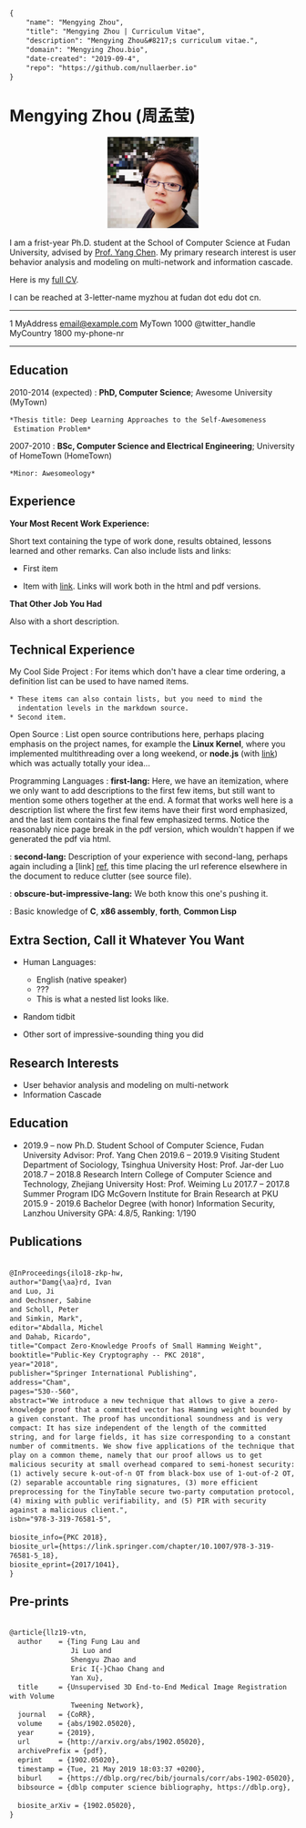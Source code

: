 ```bio-meta
{
    "name": "Mengying Zhou",
    "title": "Mengying Zhou | Curriculum Vitae",
    "description": "Mengying Zhou&#8217;s curriculum vitae.",
    "domain": "Mengying Zhou.bio",
    "date-created": "2019-09-4",
    "repo": "https://github.com/nullaerber.io"
}
```

# Mengying Zhou<span aria-hidden="true"> (</span><span lang="zh-CN">周孟莹</span><span aria-hidden="true">)</span>

<figure class="gl-page-background gl-float-right" style="text-align: center;"><img src="/myzhou/avatar.jpg" alt="A photo of me" width="160" height="160" style="max-width: 160px;" /></figure>

I am a frist-year Ph.D. student at the School of Computer Science at Fudan University, advised by [Prof. Yang Chen](https://chenyang03.wordpress.com). My primary research interest is user behavior analysis and modeling on multi-network and information cascade.

Here is my [full CV](https://nullaerber.github.io/myzhou/myzhou_cv.pdf).

I can be reached at <span id="_eml" class="gl-eml">3-letter-name myzhou at fudan dot edu dot cn</span>.

<!--[bio][protect]
<script type="application/javascript">
window.setTimeout(function ()
{
var tgt = document.getElementById('_eml');
tgt.innerHTML = '<a href="mailto:myzhou@fudan.edu.cn">myzhou@fudan.edu.cn</a>';
tgt.removeAttribute('class');
}, 600);
</script>
[bio]-->
-------------------     ----------------------------
1 MyAddress                        email@example.com
MyTown 1000                          @twitter_handle
MyCountry                           1800 my-phone-nr
-------------------     ----------------------------

Education
---------

2010-2014 (expected)
:   **PhD, Computer Science**; Awesome University (MyTown)

    *Thesis title: Deep Learning Approaches to the Self-Awesomeness
     Estimation Problem*

2007-2010
:   **BSc, Computer Science and Electrical Engineering**; University of
    HomeTown (HomeTown)

    *Minor: Awesomeology*

Experience
----------

**Your Most Recent Work Experience:**

Short text containing the type of work done, results obtained,
lessons learned and other remarks. Can also include lists and
links:

* First item

* Item with [link](http://www.example.com). Links will work both in
  the html and pdf versions.

**That Other Job You Had**

Also with a short description.

Technical Experience
--------------------

My Cool Side Project
:   For items which don't have a clear time ordering, a definition
    list can be used to have named items.

    * These items can also contain lists, but you need to mind the
      indentation levels in the markdown source.
    * Second item.

Open Source
:   List open source contributions here, perhaps placing emphasis on
    the project names, for example the **Linux Kernel**, where you
    implemented multithreading over a long weekend, or **node.js**
    (with [link](http://nodejs.org)) which was actually totally
    your idea...

Programming Languages
:   **first-lang:** Here, we have an itemization, where we only want
    to add descriptions to the first few items, but still want to
    mention some others together at the end. A format that works well
    here is a description list where the first few items have their
    first word emphasized, and the last item contains the final few
    emphasized terms. Notice the reasonably nice page break in the pdf
    version, which wouldn't happen if we generated the pdf via html.

:   **second-lang:** Description of your experience with second-lang,
    perhaps again including a [link] [ref], this time placing the url
    reference elsewhere in the document to reduce clutter (see source
    file). 

:   **obscure-but-impressive-lang:** We both know this one's pushing
    it.

:   Basic knowledge of **C**, **x86 assembly**, **forth**, **Common Lisp**

[ref]: https://github.com/githubuser/superlongprojectname

Extra Section, Call it Whatever You Want
----------------------------------------

* Human Languages:

     * English (native speaker)
     * ???
     * This is what a nested list looks like.

* Random tidbit

* Other sort of impressive-sounding thing you did


## Research Interests
- User behavior analysis and modeling on multi-network
- Information Cascade

## Education                                                                      
- 2019.9 – now
					Ph.D. Student
					School of Computer Science, Fudan University
					Advisor: Prof. Yang Chen
2019.6 – 2019.9		Visiting Student
Department of Sociology, Tsinghua University
Host: Prof. Jar-der Luo
2018.7 – 2018.8		Research Intern
College of Computer Science and Technology, Zhejiang University
Host: Prof. Weiming Lu
2017.7 – 2017.8		Summer Program
IDG McGovern Institute for Brain Research at PKU 
2015.9 - 2019.6		Bachelor Degree (with honor)
Information Security, Lanzhou University 
GPA: 4.8/5, Ranking: 1/190

## Publications

```blog-bib

@InProceedings{ilo18-zkp-hw,
author="Damg{\aa}rd, Ivan
and Luo, Ji
and Oechsner, Sabine
and Scholl, Peter
and Simkin, Mark",
editor="Abdalla, Michel
and Dahab, Ricardo",
title="Compact Zero-Knowledge Proofs of Small Hamming Weight",
booktitle="Public-Key Cryptography -- PKC 2018",
year="2018",
publisher="Springer International Publishing",
address="Cham",
pages="530--560",
abstract="We introduce a new technique that allows to give a zero-knowledge proof that a committed vector has Hamming weight bounded by a given constant. The proof has unconditional soundness and is very compact: It has size independent of the length of the committed string, and for large fields, it has size corresponding to a constant number of commitments. We show five applications of the technique that play on a common theme, namely that our proof allows us to get malicious security at small overhead compared to semi-honest security: (1) actively secure k-out-of-n OT from black-box use of 1-out-of-2 OT, (2) separable accountable ring signatures, (3) more efficient preprocessing for the TinyTable secure two-party computation protocol, (4) mixing with public verifiability, and (5) PIR with security against a malicious client.",
isbn="978-3-319-76581-5",

biosite_info={PKC 2018},
biosite_url={https://link.springer.com/chapter/10.1007/978-3-319-76581-5_18},
biosite_eprint={2017/1041},
}

```

## Pre-prints

```blog-bib

@article{llz19-vtn,
  author    = {Ting Fung Lau and
               Ji Luo and
               Shengyu Zhao and
               Eric I{-}Chao Chang and
               Yan Xu},
  title     = {Unsupervised 3D End-to-End Medical Image Registration with Volume
               Tweening Network},
  journal   = {CoRR},
  volume    = {abs/1902.05020},
  year      = {2019},
  url       = {http://arxiv.org/abs/1902.05020},
  archivePrefix = {pdf},
  eprint    = {1902.05020},
  timestamp = {Tue, 21 May 2019 18:03:37 +0200},
  biburl    = {https://dblp.org/rec/bib/journals/corr/abs-1902-05020},
  bibsource = {dblp computer science bibliography, https://dblp.org},

  biosite_arXiv = {1902.05020},
}

```
